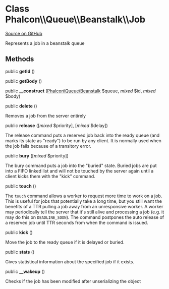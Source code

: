 <h1>Class <strong>Phalcon\\Queue\\Beanstalk\\Job</strong></h1>

<p><a href="https://github.com/phalcon/cphalcon/blob/master/phalcon/queue/beanstalk/job.zep" class="btn btn-default btn-sm" mark="crwd-mark">Source on GitHub</a></p>

<p>Represents a job in a beanstalk queue</p>

<h2>Methods</h2>

<p>public  <strong>getId</strong> ()</p>

<p>public  <strong>getBody</strong> ()</p>

<p>public  <strong>__construct</strong> (<a href="/en/3.2/api/Phalcon_Queue_Beanstalk">Phalcon\Queue\Beanstalk</a> $queue, <em>mixed</em> $id, <em>mixed</em> $body)</p>

<p>public  <strong>delete</strong> ()</p>

<p>Removes a job from the server entirely</p>

<p>public  <strong>release</strong> ([<em>mixed</em> $priority], [<em>mixed</em> $delay])</p>

<p>The release command puts a reserved job back into the ready queue (and marks
its state as "ready") to be run by any client. It is normally used when the job
fails because of a transitory error.</p>

<p>public  <strong>bury</strong> ([<em>mixed</em> $priority])</p>

<p>The bury command puts a job into the "buried" state. Buried jobs are put into
a FIFO linked list and will not be touched by the server again until a client
kicks them with the "kick" command.</p>

<p>public  <strong>touch</strong> ()</p>

<p>The <code>touch</code> command allows a worker to request more time to work on a job.
This is useful for jobs that potentially take a long time, but you still
want the benefits of a TTR pulling a job away from an unresponsive worker.
A worker may periodically tell the server that it's still alive and processing
a job (e.g. it may do this on <code>DEADLINE_SOON</code>). The command postpones the auto
release of a reserved job until TTR seconds from when the command is issued.</p>

<p>public  <strong>kick</strong> ()</p>

<p>Move the job to the ready queue if it is delayed or buried.</p>

<p>public  <strong>stats</strong> ()</p>

<p>Gives statistical information about the specified job if it exists.</p>

<p>public  <strong>__wakeup</strong> ()</p>

<p>Checks if the job has been modified after unserializing the object</p>
